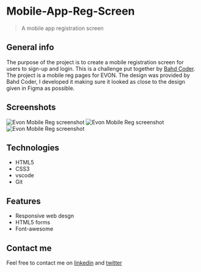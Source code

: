 # Mobile-App-Reg-Screen
> A mobile app registration screen

## General info
The purpose of the project is to create a mobile registration screen for users to sign-up and login. This is a challenge put together by [Bahd Coder](https://twitter.com/bahdcoder). The project is a mobile reg pages for EVON. 
The design was provided by Bahd Coder, I developed it making sure it looked as close to the design given in Figma as possible.

## Screenshots
![Evon Mobile Reg screenshot](./images/mobile-reg1-blog.PNG)
![Evon Mobile Reg screenshot](./images/mobile-reg2-blog.PNG)
![Evon Mobile Reg screenshot](./images/mobile-reg3-blog.PNG)


## Technologies
* HTML5
* CSS3
* vscode
* Git

## Features
* Responsive web desgn
* HTML5 forms
* Font-awesome

## Contact me
Feel free to contact me on [linkedin](https://www.linkedin.com/in/monday-ofem/) and [twitter](https://twitter.com/MondayOfem)
